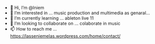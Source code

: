 - 👋 Hi, I’m @lniem
- 👀 I’m interested in ... music production and multimedia as genaral...
- 🌱 I’m currently learning ... ableton live 11
- 💞️ I’m looking to collaborate on ... colaborate in music
- 📫 How to reach me ... https://lasseniemelas.wordpress.com/home/contact/

<!---
lniem/lniem is a ✨ special ✨ repository because its `README.md` (this file) appears on your GitHub profile.
You can click the Preview link to take a look at your changes.
--->
